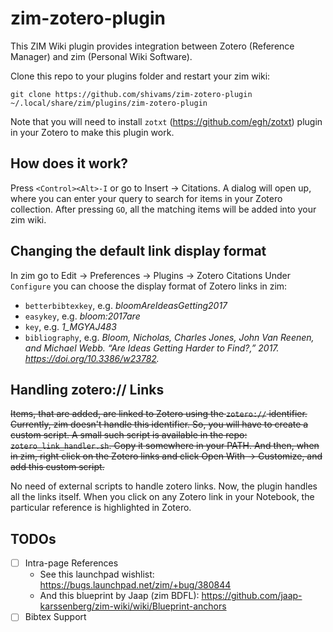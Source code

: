 zim-zotero-plugin
=================

This ZIM Wiki plugin provides integration between Zotero (Reference Manager) and zim (Personal Wiki Software).

Clone this repo to your plugins folder and restart your zim wiki:

    git clone https://github.com/shivams/zim-zotero-plugin ~/.local/share/zim/plugins/zim-zotero-plugin

Note that you will need to install `zotxt` (https://github.com/egh/zotxt) plugin in your Zotero to make this plugin work.

How does it work?
-----------------

Press `<Control><Alt>-I` or go to Insert -> Citations. A dialog will open up, where you can enter your query to search for items in your Zotero collection. After pressing `GO`, all the matching items will be added into your zim wiki.

Changing the default link display format
------------------------

In zim go to Edit -> Preferences -> Plugins -> Zotero Citations
Under `Configure` you can choose the display format of Zotero links in zim:

- `betterbibtexkey`, e.g. *bloomAreIdeasGetting2017*
- `easykey`, e.g. *bloom:2017are*
- `key`, e.g. *1_MGYAJ483*
- `bibliography`, e.g. *Bloom, Nicholas, Charles Jones, John Van Reenen, and Michael Webb. “Are Ideas Getting Harder to Find?,” 2017. https://doi.org/10.3386/w23782.*

Handling zotero:// Links
------------------------

~~Items, that are added, are linked to Zotero using the `zotero://` identifier. Currently, zim doesn't handle this identifier. So, you will have to create a custom script. A small such script is available in the repo: `zotero_link_handler.sh`. Copy it somewhere in your PATH. And then, when in zim, right click on the Zotero links and click Open With -> Customize, and add this custom script.~~

No need of external scripts to handle zotero links. Now, the plugin handles all the links itself. When you click on any Zotero link in your Notebook, the particular reference is highlighted in Zotero.

TODOs
-----

- [ ] Intra-page References
  - See this launchpad wishlist: https://bugs.launchpad.net/zim/+bug/380844
  - And this blueprint by Jaap (zim BDFL): https://github.com/jaap-karssenberg/zim-wiki/wiki/Blueprint-anchors
- [ ] Bibtex Support
